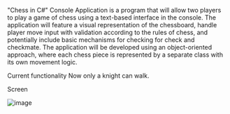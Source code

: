 "Chess in C#" Console Application is a program that will allow two players to play a game of chess using a text-based interface in the console. The application will feature a visual representation of the chessboard, handle player move input with validation according to the rules of chess, and potentially include basic mechanisms for checking for check and checkmate. The application will be developed using an object-oriented approach, where each chess piece is represented by a separate class with its own movement logic.

Сurrent functionality
  Now only a knight can walk.

Screen

![image](https://github.com/user-attachments/assets/62c7a4d5-a304-47f7-84a8-c036b8a95ee7)

